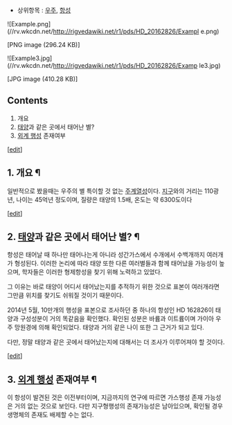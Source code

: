  * 상위항목 : [우주](%EC%9A%B0%EC%A3%BC.md), [항성](%ED%95%AD%EC%84%B1.md)  

![Example.png](//rv.wkcdn.net/http://rigvedawiki.net/r1/pds/HD_20162826/Exampl
e.png)

[PNG image (296.24 KB)]

![Example3.jpg](//rv.wkcdn.net/http://rigvedawiki.net/r1/pds/HD_20162826/Examp
le3.jpg)

[JPG image (410.28 KB)]

## Contents

    

1. 개요 
2. [태양](%ED%83%9C%EC%96%91.md)과 같은 곳에서 태어난 별? 
3. [외계 행성](%EC%99%B8%EA%B3%84%20%ED%96%89%EC%84%B1.md) 존재여부 

[[edit](http://rigvedawiki.net/r1/wiki.php/HD%20162826?action=edit&section=1)]

## 1. 개요 ¶

일반적으로 봤을때는 우주의 별 특이할 것 없는
[주계열성](%EC%A3%BC%EA%B3%84%EC%97%B4%EC%84%B1.md)이다.
[지구](%EC%A7%80%EA%B5%AC.md)와의 거리는 110광년, 나이는 45억년 정도이며, 질량은 태양의 1.5배, 온도는 약
6300도이다

  

[[edit](http://rigvedawiki.net/r1/wiki.php/HD%20162826?action=edit&section=2)]

## 2. [태양](%ED%83%9C%EC%96%91.md)과 같은 곳에서 태어난 별? ¶

항성은 태어날 때 하나만 태어나는게 아니라 성간가스에서 수개에서 수백개까지 여러개가 형성된다. 이러한 논리에 따라 태양 또한 다른 여러별들과
함께 태어났을 가능성이 높으며, 학자들은 이러한 형제항성을 찾기 위해 노력하고 있었다.

  

그 이유는 바로 태양이 어디서 태어났는지를 추적하기 위한 것으로 표본이 여러개라면 그만큼 위치를 찾기도 쉬워질 것이기 때문이다.

  

2014년 5월, 10만개의 행성을 표본으로 조사하던 중 하나의 항성인 HD 162826이 태양과 구성성분이 거의 똑같음을 확인했다. 확인된
성분은 바륨과 이트륨이며 가이아 우주 망원경에 의해 확인되었다. 태양과 거의 같은 나이 또한 그 근거가 되고 있다.

  

다만, 정말 태양과 같은 곳에서 태어났는지에 대해서는 더 조사가 이루어져야 할 것이다.

  

[[edit](http://rigvedawiki.net/r1/wiki.php/HD%20162826?action=edit&section=3)]

## 3. [외계 행성](%EC%99%B8%EA%B3%84%20%ED%96%89%EC%84%B1.md) 존재여부 ¶

이 항성이 발견된 것은 이전부터이며, 지금까지의 연구에 따르면 가스행성 존재 가능성은 거의 없는 것으로 보인다. 다만 지구형행성의
존재가능성은 남아있으며, 확인될 경우 생명체의 존재도 배제할 수는 없다.

